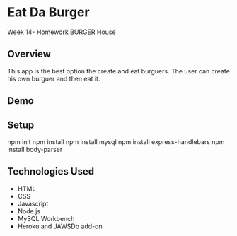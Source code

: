 # Eat Da Burger
Week 14- Homework BURGER House

## Overview
This app is the best option the create and eat burguers.  The user can create his own burguer and then eat it.

## Demo


## Setup

npm init
npm install
npm install mysql
npm install express-handlebars
npm install body-parser

## Technologies Used
* HTML
* CSS
* Javascript
* Node.js
* MySQL Workbench
* Heroku and JAWSDb add-on

